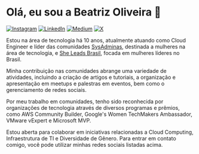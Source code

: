 Olá, eu sou a Beatriz Oliveira 👋
=================================

[![Instagram](https://img.shields.io/badge/thebeaoliveira-%23E4405F.svg?logo=Instagram&logoColor=white)](https://instagram.com/thebeaoliveira) [![LinkedIn](https://img.shields.io/badge/thebeaoliveira-%230077B5.svg?logo=linkedin&logoColor=white)](https://linkedin.com/in/thebeaoliveira) [![Medium](https://img.shields.io/badge/thebeaoliveira-12100E?logo=medium&logoColor=white)](https://medium.com/@thebeaoliveira) [![X](https://img.shields.io/badge/thebeaoliveira-black.svg?logo=X&logoColor=white)](https://x.com/thebeaoliveira) 


Estou na área de tecnologia há 10 anos, atualmente atuando como Cloud Engineer e líder das comunidades [SysAdminas](https://sysadminas.com.br/), destinada a mulheres na área de tecnologia, e [She Leads Brasil](https://medium.com/sheleadsbrasil), focada em mulheres líderes no Brasil.

Minha contribuição nas comunidades abrange uma variedade de atividades, incluindo a criação de artigos e tutoriais, a organização e apresentação em meetups e palestras em eventos, bem como o gerenciamento de redes sociais.

Por meu trabalho em comunidades, tenho sido reconhecida por organizações de tecnologia através de diversos programas e prêmios, como AWS Community Builder, Google's Women TechMakers Ambassador, VMware vExpert e Microsoft MVP.

Estou aberta para colaborar em iniciativas relacionadas a Cloud Computing, Infraestrutura de TI e Diversidade de Gênero. Para entrar em contato comigo, você pode utilizar minhas redes sociais listadas acima.
